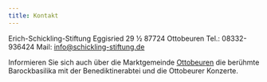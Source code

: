 ```yaml
---
title: Kontakt
---
```


Erich-Schickling-Stiftung
Eggisried 29 ½
87724 Ottobeuren	 Tel.: 08332-936424
Mail: info@schickling-stiftung.de

Informieren Sie sich auch über die Marktgemeinde [Ottobeuren](/www.ottobeuren.de/)
die berühmte Barockbasilika mit der Benediktinerabtei 
und die Ottobeurer Konzerte.
